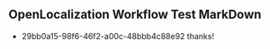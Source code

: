 ## OpenLocalization Workflow Test MarkDown
* 29bb0a15-98f6-46f2-a00c-48bbb4c88e92 thanks!

<!--HONumber=Jan17_HO1-->


